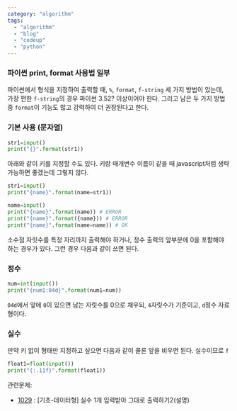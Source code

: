 ```yaml
---
category: "algorithm"
tags: 
  - "algorithm"
  - "blog"
  - "codeup"
  - "python"
---
```


### 파이썬 print, format 사용법 일부

파이썬에서 형식을 지정하여 출력할 때, `%`, `format`, `f-string` 세 가지 방법이 있는데, 가장 편한 `f-string`의 경우 파이썬 3.52? 이상이어야 한다. 그리고 남은 두 가지 방법 중 `format`이 기능도 많고 강력하여 더 권장된다고 한다.

### 기본 사용 (문자열)

```py
str1=input()
print("{}".format(str1))
```

아래와 같이 키를 지정할 수도 있다. 키랑 매개변수 이름이 같을 때 javascript처럼 생략 가능하면 좋겠는데 그렇지 않다.
```py
str1=input()
print("{name}".format(name=str1))
```

```py
name=input()
print("{name}".format(name)) # ERROR
print("{name}".format({name})) # ERROR
print("{name}".format(name=name)) # OK
```


소수점 자릿수를 특정 자리까지 출력해야 하거나, 정수 출력의 앞부분에 0을 포함해야 하는 경우가 있다. 그런 경우 다음과 같이 쓰면 된다.

### 정수

```py
num=int(input())
print("{num1:04d}".format(num1=num))
```

`04d`에서 앞에 `0`이 있으면 남는 자릿수를 0으로 채우되, `4`자릿수가 기준이고, `d`정수 자료형이다.

### 실수

만약 키 없이 형태만 지정하고 싶으면 다음과 같이 콜론 앞을 비우면 된다. 실수이므로 `f`

```py
float1=float(input())
print("{:.11f}".format(float1))
```

관련문제: 
- [1029](https://codeup.kr/problem.php?id=1029) : [기초-데이터형] 실수 1개 입력받아 그대로 출력하기2(설명)



